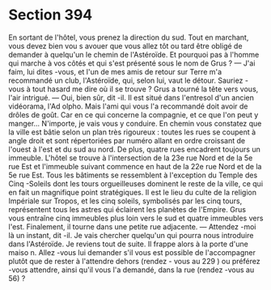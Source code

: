 # Section 394

En sortant de l'hôtel, vous prenez la direction du sud. Tout en
marchant, vous devez bien vou s avouer que vous allez tôt ou tard
être obligé de demander à quelqu'un le chemin de l'Astéroïde. Et
pourquoi pas à l'homme qui marche à vos côtés et qui s'est
présenté sous le nom de Grus ?
— J'ai faim, lui dites -vous, et l'un de mes amis de retour sur
Terre m'a recommandé un club, l'Astéroïde, qui, selon lui, vaut le
détour. Sauriez -vous à tout hasard me dire où il se trouve ?
Grus a tourné la tête vers vous, l'air intrigué.
— Oui, bien sûr, dit -il. Il est situé dans l'entresol d'un ancien
vidéorama, l'Ad olpho. Mais l'ami qui vous l'a recommandé doit
avoir de drôles de goût. Car en ce qui concerne la compagnie, et
ce que l'on peut y manger... N'importe, je vais vous y conduire.
En chemin vous constatez que la ville est bâtie selon un plan très
rigoureux : toutes les rues se coupent à angle droit et sont
répertoriées par numéro allant en ordre croissant de l'ouest à
l'est et du sud au nord. De plus, quatre rues encadrent toujours
un immeuble. L'hôtel se trouve à l'intersection de la 23e rue Nord
et de la 5e rue Est et l'immeuble suivant commence en haut de la
22e rue Nord et de la 5e rue Est. Tous les bâtiments se
ressemblent à l'exception du Temple des Cinq -Soleils dont les
tours orgueilleuses dominent le reste de la ville, ce qui en fait un
magnifique point  stratégiques. Il est le lieu du culte de la religion
Impériale sur Tropos, et les cinq soleils, symbolisés par les cinq
tours, représentent tous les astres qui éclairent les planètes de
l'Empire. Grus vous entraîne cinq immeubles plus loin vers le
sud et quatre immeubles vers l'est. Finalement, il tourne dans
une petite rue adjacente. — Attendez -moi là un instant, dit -il. Je
vais chercher quelqu'un qui pourra nous introduire dans
l'Astéroïde. Je reviens tout de suite. Il frappe alors à la porte
d'une maiso n. Allez -vous lui demander s'il vous est possible de
l'accompagner plutôt que de rester à l'attendre dehors (rendez -
vous au 229 ) ou préférez -vous attendre, ainsi qu'il vous l'a
demandé, dans la rue (rendez -vous au 56) ?